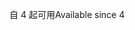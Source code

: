 <span data-ttu-id="f1bb5-101">自 4 起可用</span><span class="sxs-lookup"><span data-stu-id="f1bb5-101">Available since 4</span></span>
